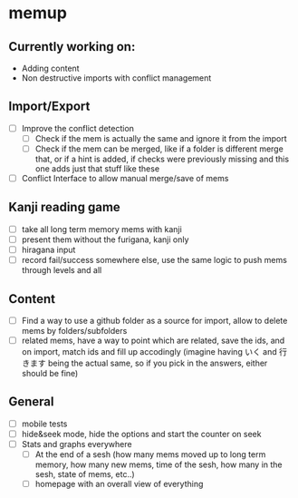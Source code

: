 # memup

## Currently working on:

-   Adding content
-   Non destructive imports with conflict management

## Import/Export

-   [ ] Improve the conflict detection
    -   [ ] Check if the mem is actually the same and ignore it from the import
    -   [ ] Check if the mem can be merged, like if a folder is different merge that, or if a hint is added, if checks were previously missing and this one adds just that stuff like these
-   [ ] Conflict Interface to allow manual merge/save of mems

## Kanji reading game

-   [ ] take all long term memory mems with kanji
-   [ ] present them without the furigana, kanji only
-   [ ] hiragana input
-   [ ] record fail/success somewhere else, use the same logic to push mems through levels and all

## Content

-   [ ] Find a way to use a github folder as a source for import, allow to delete mems by folders/subfolders
-   [ ] related mems, have a way to point which are related, save the ids, and on import, match ids and fill up accodingly (imagine having いく and 行きます being the actual same, so if you pick in the answers, either should be fine)

## General

-   [ ] mobile tests
-   [ ] hide&seek mode, hide the options and start the counter on seek
-   [ ] Stats and graphs everywhere
    -   [ ] At the end of a sesh (how many mems moved up to long term memory, how many new mems, time of the sesh, how many in the sesh, state of mems, etc..)
    -   [ ] homepage with an overall view of everything
